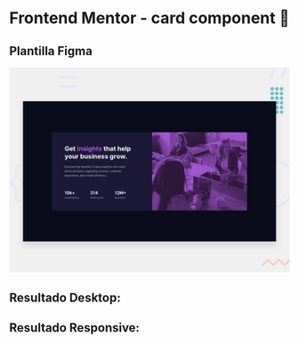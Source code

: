 # Frontend Mentor - card component 🚀
## Plantilla Figma
![Design preview for the Stats preview card component coding challenge](./design/desktop-preview.jpg)

## Resultado Desktop:

## Resultado Responsive:


